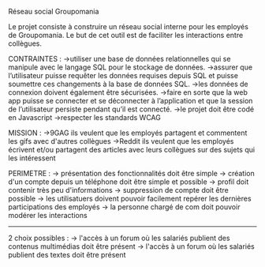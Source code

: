 Réseau social Groupomania

Le projet consiste à construire un réseau social interne pour les employés de Groupomania. Le but de cet outil est de faciliter les interactions entre collègues.

CONTRAINTES :
->utiliser une base de données relationnelles qui se manipule avec le langage SQL pour le stockage de données.
->assurer que l’utilisateur puisse requêter les données requises depuis SQL et puisse soumettre ces changements à la base de données SQL.
->les données de connexion doivent également être sécurisées.
->faire en sorte que la web app puisse se connecter et se déconnecter à l’application et que la session de l’utilisateur persiste pendant qu’il est connecté.
->le projet doit être codé en Javascript
->respecter les standards WCAG

MISSION :
->9GAG ils veulent que les employés partagent et commentent les gifs avec d'autres collègues
->Reddit ils veulent que les employés écrivent et/ou partagent des articles avec leurs collègues sur des sujets qui les intéressent

PERIMETRE :
-> présentation des fonctionnalités doit être simple
-> création d'un compte depuis un téléphone doit être simple et possible
-> profil doit contenir très peu d'informations
-> suppression de compte doit être possible
-> les utilisatuers doivent pouvoir facilement repérer les dernières participations des employés
-> la personne chargé de com doit pouvoir modérer les interactions
___________________________________________________________________________________________________________

2 choix possibles :
-> l'accès à un forum où les salariés publient des contenus multimédias doit être présent
-> l'accès à un forum où les salariés publient des textes doit être présent

